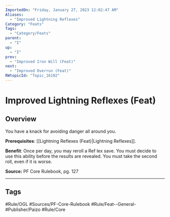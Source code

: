 ```yaml
---
ImportedOn: "Friday, January 27, 2023 12:02:47 AM"
Aliases:
  - "Improved Lightning Reflexes"
Category: "Feats"
Tags:
  - "Category/Feats"
parent:
  - "I"
up:
  - "I"
prev:
  - "Improved Iron Will (Feat)"
next:
  - "Improved Overrun (Feat)"
RWtopicId: "Topic_16192"
---
```

# Improved Lightning Reflexes (Feat)
## Overview
You have a knack for avoiding danger all around you.

**Prerequisites**: [[Lightning Reflexes (Feat)|Lightning Reflexes]].

**Benefit**: Once per day, you may reroll a Ref lex save. You must decide to use this ability before the results are revealed. You must take the second roll, even if it is worse.

**Source:** PF Core Rulebook, pg. 127


---
## Tags
#Rule/OGL #Sources/PF-Core-Rulebook #Rule/Feat--General- #Publisher/Paizo #Rule/Core

